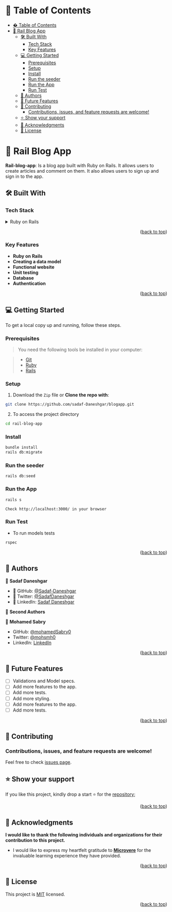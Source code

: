 # 📗 Table of Contents

- [� Table of Contents](#-table-of-contents)
- [📖 Rail Blog App ](#-rail-blog-app-)
  - [🛠 Built With ](#-built-with-)
    - [Tech Stack ](#tech-stack-)
    - [Key Features ](#key-features-)
  - [💻 Getting Started ](#-getting-started-)
    - [Prerequisites](#prerequisites)
    - [Setup](#setup)
    - [Install](#install)
    - [Run the seeder](#run-the-seeder)
    - [Run the App](#run-the-app)
    - [Run Test](#run-test)
  - [👥 Authors ](#-authors-)
  - [🔭 Future Features ](#-future-features-)
  - [🤝 Contributing ](#-contributing-)
    - [Contributions, issues, and feature requests are welcome!](#contributions-issues-and-feature-requests-are-welcome)
  - [⭐️ Show your support ](#️-show-your-support-)
  - [🙏 Acknowledgments ](#-acknowledgments-)
  - [📝 License ](#-license-)

# 📖 Rail Blog App <a name="about-project"></a>

**Rail-blog-app**: Is a blog app built with Ruby on Rails. It allows users to create articles and comment on them. It also allows users to sign up and sign in to the app.

## 🛠 Built With <a name="built-with"></a>

### Tech Stack <a name="tech-stack"></a>

<details>
<summary>Ruby on Rails</summary>
<ul>
  <li>Ruby</li>
  <li>Ruby</li>
</ul>
</details>

<p align="right">(<a href="#readme-top">back to top</a>)</p>

### Key Features <a name="key-features"></a>

- **Ruby on Rails**
- **Creating a data model**
- **Functional website**
- **Unit testing**
- **Database**
- **Authentication**

<p align="right">(<a href="#readme-top">back to top</a>)</p>

## 💻 Getting Started <a name="getting-started"></a>

To get a local copy up and running, follow these steps.

### Prerequisites

> You need the following tools be installed in your computer:

> - [Git](https://www.linode.com/docs/guides/how-to-install-git-on-linux-mac-and-windows/)
> - [Ruby](https://github.com/microverseinc/curriculum-ruby/blob/main/simple-ruby/articles/ruby_installation_instructions.md)
> - [Rails](https://www.tutorialspoint.com/ruby-on-rails/rails-installation.htm)

### Setup

1. Download the `Zip` file or **Clone the repo with**:

```bash
git clone https://github.com/sadaf-Daneshgar/blogapp.git
```

2. To access the project directory

```bash
cd rail-blog-app
```

### Install

```bash
bundle install
rails db:migrate
```

### Run the seeder

```
rails db:seed
```

### Run the App

```bash
rails s
```

```
Check http://localhost:3000/ in your browser
```

### Run Test

- To run models tests

```bash
rspec
```

<p align="right">(<a href="#readme-top">back to top</a>)</p>

## 👥 Authors <a name='authors'></a>

👤 **Sadaf Daneshgar**

- 👤 GitHub: [@Sadaf-Daneshgar](https://github.com/sadaf-Daneshgar)
- 👤 Twitter: [@SadafDaneshgar](https://twitter.com/SadafDaneshgar)
- 👤 LinkedIn: [Sadaf Daneshgar](https://www.linkedin.com/in/sadaf-daneshgar-2002saba/)

👤 **Second Authors**

👤 **Mohamed Sabry**

- GitHub: [@mohamedSabry0](https://github.com/mohamedSabry0)
- Twitter: [@mohsmh0](https://twitter.com/mohsmh0)
- LinkedIn: [LinkedIn](https://www.linkedin.com/in/mohamed-sabry0/)

<p align="right">(<a href="#readme-top">back to top</a>)</p>

## 🔭 Future Features <a name='future-features'></a>

- [ ] Validations and Model specs.
- [ ] Add more features to the app.
- [ ] Add more tests.
- [ ] Add more styling.
- [ ] Add more features to the app.
- [ ] Add more tests.

<p align="right">(<a href="#readme-top">back to top</a>)</p>

## 🤝 Contributing <a name="contributing"></a>

### Contributions, issues, and feature requests are welcome!

Feel free to check [issues page](https://github.com/sadaf-Daneshgar/blogapp/issues).

## ⭐️ Show your support <a name="support"></a>

If you like this project, kindly drop a start ⭐️ for the [repository](https://github.com/sadaf-Daneshgar/blogapp);

<p align="right">(<a href="#readme-top">back to top</a>)</p>
<!-- ACKNOWLEDGEMENTS -->

## 🙏 Acknowledgments <a name="acknowledgements"></a>

**I would like to thank the following individuals and organizations for their contribution to this project.**

- I would like to express my heartfelt gratitude to [**Microvere**](https://www.microverse.org/?grsf=mohammad-a-nbtazu) for the invaluable learning experience they have provided.

<p align="right">(<a href="#readme-top">back to top</a>)</p>

## 📝 License <a name="license"></a>

This project is [MIT](./LICENSE) licensed.

<p align="right">(<a href="#readme-top">back to top</a>)</p>
